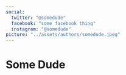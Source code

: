 ```yaml
---
social:
  twitter: "@somedude"
  facebook: "some facebook thing"
  instagram: "@somedude"
picture: "../assets/authors/somedude.jpeg"
---
```

# Some Dude

